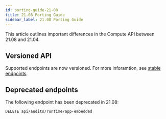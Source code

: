 ```yaml
---
id: porting-guide-21-08
title: 21.08 Porting Guide
sidebar_label: 21.08 Porting Guide
---
```


This article outlines important differences in the Compute API between 21.08 and 21.04.


## Versioned API

Supported endpoints are now versioned.
For more inforamtion, see [stable endpoints](/api/cloud/cwpp/stable-endpoints).


## Deprecated endpoints

The following endpoint has been deprecated in 21.08:

`DELETE api/audits/runtime/app-embedded`
